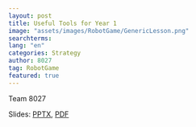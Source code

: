 ```yaml
---
layout: post
title: Useful Tools for Year 1
image: "assets/images/RobotGame/GenericLesson.png"
searchterms:
lang: "en"
categories: Strategy
author: 8027
tag: RobotGame
featured: true
---
```

Team 8027<br>

Slides:
 <a href="/translations/en-us/Robot/UsefulTools.pptx">PPTX</a>,
 <a href="/translations/en-us/Robot/UsefulTools.pdf">PDF</a>
